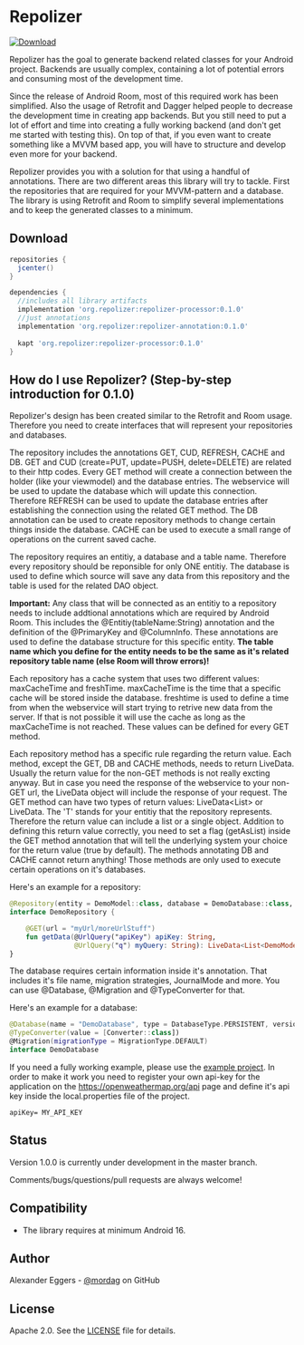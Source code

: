 Repolizer
=====
[![Download](https://api.bintray.com/packages/mordag/android/repolizer-core/images/download.svg) ](https://bintray.com/mordag/android/repolizer-core/_latestVersion)

Repolizer has the goal to generate backend related classes for your Android project. Backends are usually complex, containing a lot of potential errors and consuming most of the development time.

Since the release of Android Room, most of this required work has been simplified. Also the usage of Retrofit and Dagger helped people to decrease the development time in creating app backends. But you still need to put a lot of effort and time into creating a fully working backend (and don't get me started with testing this). On top of that, if you even want to create something like a MVVM based app, you will have to structure and develop even more for your backend. 

Repolizer provides you with a solution for that using a handful of annotations. There are two different areas this library will try to tackle. First the repositories that are required for your MVVM-pattern and a database. The library is using Retrofit and Room to simplify several implementations and to keep the generated classes to a minimum.

Download
--------
```gradle
repositories {
  jcenter()
}

dependencies {
  //includes all library artifacts
  implementation 'org.repolizer:repolizer-processor:0.1.0'
  //just annotations
  implementation 'org.repolizer:repolizer-annotation:0.1.0'
  
  kapt 'org.repolizer:repolizer-processor:0.1.0'
}
```

How do I use Repolizer? (Step-by-step introduction for 0.1.0)
-------------------
Repolizer's design has been created similar to the Retrofit and Room usage. Therefore you need to create interfaces that will represent your repositories and databases.

The repository includes the annotations GET, CUD, REFRESH, CACHE and DB. GET and CUD (create=PUT, update=PUSH, delete=DELETE) are related to their http codes. Every GET method will create a connection between the holder (like your viewmodel) and the database entries. The webservice will be used to update the database which will update this connection. Therefore REFRESH can be used to update the database entries after establishing the connection using the related GET method. The DB annotation can be used to create repository methods to change certain things inside the database. CACHE can be used to execute a small range of operations on the current saved cache.

The repository requires an entitiy, a database and a table name. Therefore every repository should be reponsible for only ONE entitiy. The database is used to define which source will save any data from this repository and the table is used for the related DAO object. 

**Important:** Any class that will be connected as an entitiy to a repository needs to include addtional annotations which are required by Android Room. This includes the @Entitiy(tableName:String) annotation and the definition of the @PrimaryKey and @ColumnInfo. These annotations are used to define the database structure for this specific entity. **The table name which you define for the entity needs to be the same as it's related repository table name (else Room will throw errors)!**

Each repository has a cache system that uses two different values: maxCacheTime and freshTime. maxCacheTime is the time that a specific cache will be stored inside the database. freshtime is used to define a time from when the webservice will start trying to retrive new data from the server. If that is not possible it will use the cache as long as the maxCacheTime is not reached. These values can be defined for every GET method.

Each repository method has a specific rule regarding the return value. Each method, except the GET, DB and CACHE methods, needs to return LiveData<String>. Usually the return value for the non-GET methods is not really excting anyway. But in case you need the response of the webservice to your non-GET url, the LiveData object will include the response of your request. The GET method can have two types of return values: LiveData<List<T>> or LiveData<T>. The 'T' stands for your entitiy that the repository represents. Therefore the return value can include a list or a single object. Addition to defining this return value correctly, you need to set a flag (getAsList) inside the GET method annotation that will tell the underlying system your choice for the return value (true by default). The methods annotating DB and CACHE cannot return anything! Those methods are only used to execute certain operations on it's databases.

Here's an example for a repository:

```kotlin
@Repository(entity = DemoModel::class, database = DemoDatabase::class, tableName = "demo_table")
interface DemoRepository {

    @GET(url = "myUrl/moreUrlStuff")
    fun getData(@UrlQuery("apiKey") apiKey: String,
                @UrlQuery("q") myQuery: String): LiveData<List<DemoModel>>
}
```
The database requires certain information inside it's annotation. That includes it's file name, migration strategies, JournalMode and more. You can use @Database, @Migration and @TypeConverter for that.

Here's an example for a database:

```kotlin
@Database(name = "DemoDatabase", type = DatabaseType.PERSISTENT, version = 1)
@TypeConverter(value = [Converter::class])
@Migration(migrationType = MigrationType.DEFAULT)
interface DemoDatabase
```
If you need a fully working example, please use the [example project][3]. In order to make it work you need to register your own api-key for the application on the https://openweathermap.org/api page and define it's api key inside the local.properties file of the project.

```
apiKey= MY_API_KEY
```

Status
------
Version 1.0.0 is currently under development in the master branch.

Comments/bugs/questions/pull requests are always welcome!

Compatibility
-------------

 * The library requires at minimum Android 16.

Author
------
Alexander Eggers - [@mordag][2] on GitHub

License
-------
Apache 2.0. See the [LICENSE][1] file for details.


[1]: https://github.com/Mordag/repolizer/blob/master/LICENSE
[2]: https://github.com/Mordag
[3]: https://github.com/Mordag/repolizer/tree/master/examples/src/main/java/org/demo/weatherapp
